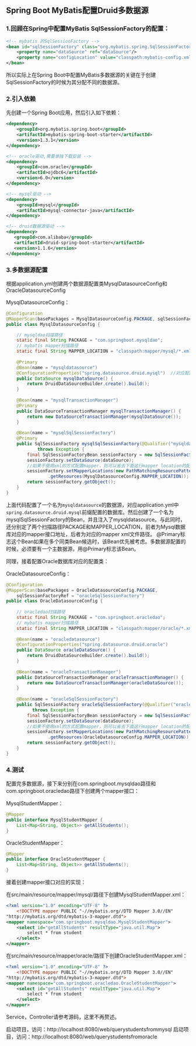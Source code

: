 ## Spring Boot MyBatis配置Druid多数据源

### 1.回顾在Spring中配置MyBatis SqlSessionFactory的配置：
```xml
<!-- mybatis 的SqlSessionFactory -->
<bean id="sqlSessionFactory" class="org.mybatis.spring.SqlSessionFactoryBean" scope="prototype">
    <property name="dataSource" ref="dataSource"/>
    <property name="configLocation" value="classpath:mybatis-config.xml"/>
</bean>
```

所以实际上在Spring Boot中配置MyBatis多数据源的关键在于创建SqlSessionFactory的时候为其分配不同的数据源。

### 2.引入依赖
先创建一个Spring Boot应用，然后引入如下依赖：
```xml
<dependency>
    <groupId>org.mybatis.spring.boot</groupId>
    <artifactId>mybatis-spring-boot-starter</artifactId>
    <version>1.3.1</version>
</dependency>

<!-- oracle驱动,需要单独下载安装 -->
<dependency>
    <groupId>com.oracle</groupId>
    <artifactId>ojdbc6</artifactId>
    <version>6.0</version>
</dependency>

<!-- mysql驱动 -->
<dependency>
    <groupId>mysql</groupId>
    <artifactId>mysql-connector-java</artifactId>
</dependency>

<!-- druid数据源驱动 -->
<dependency>
   <groupId>com.alibaba</groupId>
   <artifactId>druid-spring-boot-starter</artifactId>
   <version>1.1.6</version>
</dependency>
```

### 3.多数据源配置
根据application.yml创建两个数据源配置类MysqlDatasourceConfig和OracleDatasourceConfig

MysqlDatasourceConfig：
```java
@Configuration
@MapperScan(basePackages = MysqlDatasourceConfig.PACKAGE, sqlSessionFactoryRef = "mysqlSqlSessionFactory")
public class MysqlDatasourceConfig {

    // mysqldao扫描路径
    static final String PACKAGE = "com.springboot.mysqldao";
    // mybatis mapper扫描路径
    static final String MAPPER_LOCATION = "classpath:mapper/mysql/*.xml";
    
    @Primary
    @Bean(name = "mysqldatasource")
    @ConfigurationProperties("spring.datasource.druid.mysql")  //对应配置文件 定义的名称
    public DataSource mysqlDataSource() {
        return DruidDataSourceBuilder.create().build();
    }
    
    @Bean(name = "mysqlTransactionManager")
    @Primary
    public DataSourceTransactionManager mysqlTransactionManager() {
        return new DataSourceTransactionManager(mysqlDataSource());
    }
    
    @Bean(name = "mysqlSqlSessionFactory")
    @Primary
    public SqlSessionFactory mysqlSqlSessionFactory(@Qualifier("mysqldatasource") DataSource dataSource)
            throws Exception {
        final SqlSessionFactoryBean sessionFactory = new SqlSessionFactoryBean();
        sessionFactory.setDataSource(dataSource);
        //如果不使用xml的方式配置mapper，则可以省去下面这行mapper location的配置。
        sessionFactory.setMapperLocations(new PathMatchingResourcePatternResolver()
                .getResources(MysqlDatasourceConfig.MAPPER_LOCATION));
        return sessionFactory.getObject();
    }
}
```

上面代码配置了一个名为`mysqldatasource`的数据源，对应application.yml中`spring.datasource.druid.mysql`前缀配置的数据库。然后创建了一个名为mysqlSqlSessionFactory的Bean，并且注入了mysqldatasource。与此同时，还分别定了两个扫描路径PACKAGE和MAPPER_LOCATION，前者为Mysql数据库对应的mapper接口地址，后者为对应的mapper xml文件路径。
@Primary标志这个Bean如果在多个同类Bean候选时，该Bean优先被考虑。多数据源配置的时候，必须要有一个主数据源，用@Primary标志该Bean。


同理，接着配置Oracle数据库对应的配置类：

OracleDatasourceConfig：
```java
@Configuration
@MapperScan(basePackages = OracleDatasourceConfig.PACKAGE, 
    sqlSessionFactoryRef = "oracleSqlSessionFactory")
public class OracleDatasourceConfig {
	
    // oracledao扫描路径
    static final String PACKAGE = "com.springboot.oracledao"; 
    // mybatis mapper扫描路径
    static final String MAPPER_LOCATION = "classpath:mapper/oracle/*.xml";
    
    @Bean(name = "oracledatasource")
    @ConfigurationProperties("spring.datasource.druid.oracle")
    public DataSource oracleDataSource() {
        return DruidDataSourceBuilder.create().build();
    }
    
    @Bean(name = "oracleTransactionManager")
    public DataSourceTransactionManager oracleTransactionManager() {
        return new DataSourceTransactionManager(oracleDataSource());
    }
    
    @Bean(name = "oracleSqlSessionFactory")
    public SqlSessionFactory oracleSqlSessionFactory(@Qualifier("oracledatasource") DataSource dataSource) 
          throws Exception {
        final SqlSessionFactoryBean sessionFactory = new SqlSessionFactoryBean();
        sessionFactory.setDataSource(dataSource);
        //如果不使用xml的方式配置mapper，则可以省去下面这行mapper location的配置。
        sessionFactory.setMapperLocations(new PathMatchingResourcePatternResolver()
                .getResources(OracleDatasourceConfig.MAPPER_LOCATION));
        return sessionFactory.getObject();
    }
}
```


### 4.测试
配置完多数据源，接下来分别在com.springboot.mysqldao路径和com.springboot.oracledao路径下创建两个mapper接口：

MysqlStudentMapper：

```java
@Mapper
public interface MysqlStudentMapper {
    List<Map<String, Object>> getAllStudents();
}
```

OracleStudentMapper：
```java
@Mapper
public interface OracleStudentMapper {
    List<Map<String, Object>> getAllStudents();
}
```

接着创建mapper接口对应的实现：

在src/main/resource/mapper/mysql/路径下创建MysqlStudentMapper.xml：
```xml
<?xml version="1.0" encoding="UTF-8" ?>    
    <!DOCTYPE mapper PUBLIC "-//mybatis.org//DTD Mapper 3.0//EN"   
"http://mybatis.org/dtd/mybatis-3-mapper.dtd">     
<mapper namespace="com.springboot.mysqldao.MysqlStudentMapper">  
    <select id="getAllStudents" resultType="java.util.Map">
        select * from student
    </select>
</mapper>
```

在src/main/resource/mapper/oracle/路径下创建OracleStudentMapper.xml：
```xml
<?xml version="1.0" encoding="UTF-8" ?>    
    <!DOCTYPE mapper PUBLIC "-//mybatis.org//DTD Mapper 3.0//EN"   
"http://mybatis.org/dtd/mybatis-3-mapper.dtd">     
<mapper namespace="com.springboot.oracledao.OracleStudentMapper">  
    <select id="getAllStudents" resultType="java.util.Map">
        select * from student
    </select>
</mapper>
```

Service，Controller请参考源码，这里不再赘述。


启动项目，访问：http://localhost:8080/web/querystudentsfrommysql
启动项目，访问：http://localhost:8080/web/querystudentsfromoracle
